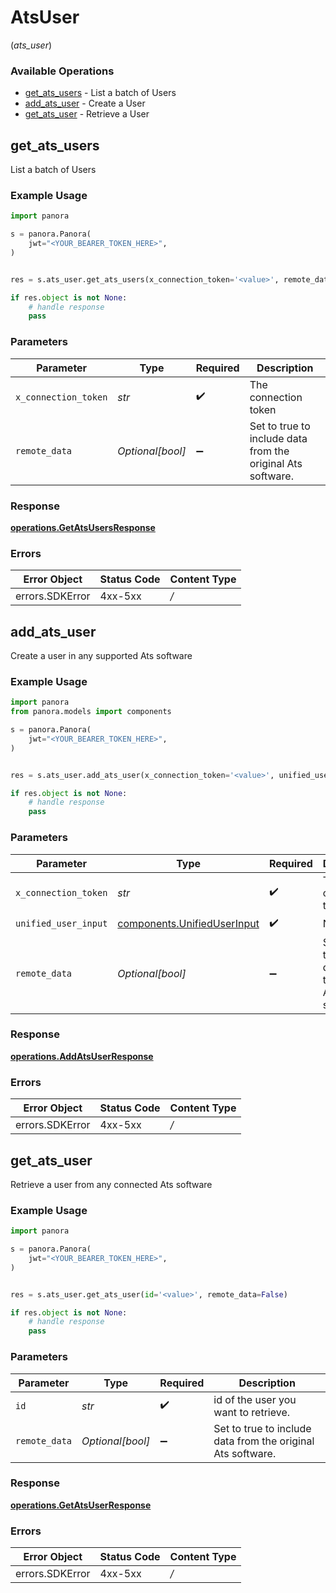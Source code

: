 # AtsUser
(*ats_user*)

### Available Operations

* [get_ats_users](#get_ats_users) - List a batch of Users
* [add_ats_user](#add_ats_user) - Create a User
* [get_ats_user](#get_ats_user) - Retrieve a User

## get_ats_users

List a batch of Users

### Example Usage

```python
import panora

s = panora.Panora(
    jwt="<YOUR_BEARER_TOKEN_HERE>",
)


res = s.ats_user.get_ats_users(x_connection_token='<value>', remote_data=False)

if res.object is not None:
    # handle response
    pass

```

### Parameters

| Parameter                                                   | Type                                                        | Required                                                    | Description                                                 |
| ----------------------------------------------------------- | ----------------------------------------------------------- | ----------------------------------------------------------- | ----------------------------------------------------------- |
| `x_connection_token`                                        | *str*                                                       | :heavy_check_mark:                                          | The connection token                                        |
| `remote_data`                                               | *Optional[bool]*                                            | :heavy_minus_sign:                                          | Set to true to include data from the original Ats software. |


### Response

**[operations.GetAtsUsersResponse](../../models/operations/getatsusersresponse.md)**
### Errors

| Error Object    | Status Code     | Content Type    |
| --------------- | --------------- | --------------- |
| errors.SDKError | 4xx-5xx         | */*             |

## add_ats_user

Create a user in any supported Ats software

### Example Usage

```python
import panora
from panora.models import components

s = panora.Panora(
    jwt="<YOUR_BEARER_TOKEN_HERE>",
)


res = s.ats_user.add_ats_user(x_connection_token='<value>', unified_user_input=components.UnifiedUserInput(), remote_data=False)

if res.object is not None:
    # handle response
    pass

```

### Parameters

| Parameter                                                                  | Type                                                                       | Required                                                                   | Description                                                                |
| -------------------------------------------------------------------------- | -------------------------------------------------------------------------- | -------------------------------------------------------------------------- | -------------------------------------------------------------------------- |
| `x_connection_token`                                                       | *str*                                                                      | :heavy_check_mark:                                                         | The connection token                                                       |
| `unified_user_input`                                                       | [components.UnifiedUserInput](../../models/components/unifieduserinput.md) | :heavy_check_mark:                                                         | N/A                                                                        |
| `remote_data`                                                              | *Optional[bool]*                                                           | :heavy_minus_sign:                                                         | Set to true to include data from the original Ats software.                |


### Response

**[operations.AddAtsUserResponse](../../models/operations/addatsuserresponse.md)**
### Errors

| Error Object    | Status Code     | Content Type    |
| --------------- | --------------- | --------------- |
| errors.SDKError | 4xx-5xx         | */*             |

## get_ats_user

Retrieve a user from any connected Ats software

### Example Usage

```python
import panora

s = panora.Panora(
    jwt="<YOUR_BEARER_TOKEN_HERE>",
)


res = s.ats_user.get_ats_user(id='<value>', remote_data=False)

if res.object is not None:
    # handle response
    pass

```

### Parameters

| Parameter                                                   | Type                                                        | Required                                                    | Description                                                 |
| ----------------------------------------------------------- | ----------------------------------------------------------- | ----------------------------------------------------------- | ----------------------------------------------------------- |
| `id`                                                        | *str*                                                       | :heavy_check_mark:                                          | id of the user you want to retrieve.                        |
| `remote_data`                                               | *Optional[bool]*                                            | :heavy_minus_sign:                                          | Set to true to include data from the original Ats software. |


### Response

**[operations.GetAtsUserResponse](../../models/operations/getatsuserresponse.md)**
### Errors

| Error Object    | Status Code     | Content Type    |
| --------------- | --------------- | --------------- |
| errors.SDKError | 4xx-5xx         | */*             |

